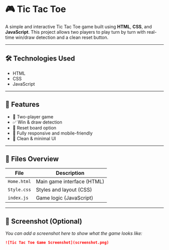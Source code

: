 # 🎮 Tic Tac Toe

A simple and interactive Tic Tac Toe game built using **HTML**, **CSS**, and **JavaScript**. This project allows two players to play turn by turn with real-time win/draw detection and a clean reset button.

---

## 🛠️ Technologies Used

- HTML
- CSS
- JavaScript

---

## 🚀 Features

- 👥 Two-player game
- ✅ Win & draw detection
- 🔁 Reset board option
- 📱 Fully responsive and mobile-friendly
- 🎨 Clean & minimal UI

---

## 📁 Files Overview

| File        | Description                |
|-------------|-----------------------------|
| `Home.html` | Main game interface (HTML)  |
| `Style.css` | Styles and layout (CSS)     |
| `index.js`  | Game logic (JavaScript)     |

---

## 📸 Screenshot (Optional)

*You can add a screenshot here to show what the game looks like:*

```markdown
![Tic Tac Toe Game Screenshot](screenshot.png)
